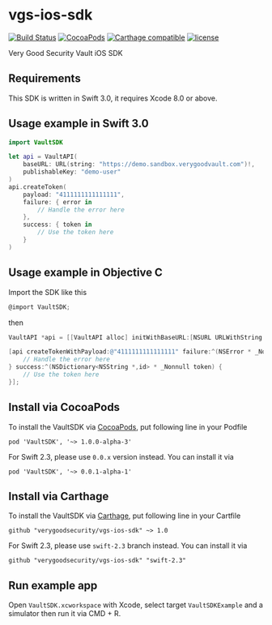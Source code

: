 # vgs-ios-sdk
[![Build Status](https://travis-ci.org/verygoodsecurity/vgs-ios-sdk.svg?branch=rewrite)](https://travis-ci.org/verygoodsecurity/vgs-ios-sdk)
[![CocoaPods](https://img.shields.io/cocoapods/v/VaultSDK.svg)]()
[![Carthage compatible](https://img.shields.io/badge/Carthage-compatible-4BC51D.svg?style=flat)](https://github.com/verygoodsecurity/vgs-ios-sdk)
[![license](https://img.shields.io/github/license/verygoodsecurity/vgs-ios-sdk.svg)]()

Very Good Security Vault iOS SDK

## Requirements

This SDK is written in Swift 3.0, it requires Xcode 8.0 or above.

## Usage example in Swift 3.0

```Swift
import VaultSDK

let api = VaultAPI(
    baseURL: URL(string: "https://demo.sandbox.verygoodvault.com")!,
    publishableKey: "demo-user"
)
api.createToken(
    payload: "4111111111111111",
    failure: { error in
        // Handle the error here
    },
    success: { token in
        // Use the token here
    }
)
 ```

## Usage example in Objective C

Import the SDK like this

```ObjectiveC
@import VaultSDK;
```

then

```ObjectiveC
VaultAPI *api = [[VaultAPI alloc] initWithBaseURL:[NSURL URLWithString:@"https://demo.sandbox.verygoodvault.com"] publishableKey:@"demo-user" urlSession:[NSURLSession sharedSession]];

[api createTokenWithPayload:@"4111111111111111" failure:^(NSError * _Nonnull error) {
    // Handle the error here
} success:^(NSDictionary<NSString *,id> * _Nonnull token) {
    // Use the token here
}];
```

## Install via CocoaPods

To install the VaultSDK via [CocoaPods](https://cocoapods.org), put following line in your Podfile

```
pod 'VaultSDK', '~> 1.0.0-alpha-3'
```

For Swift 2.3, please use `0.0.x` version instead. You can install it via

```
pod 'VaultSDK', '~> 0.0.1-alpha-1'
```

## Install via Carthage

To install the VaultSDK via [Carthage](https://github.com/Carthage/Carthage), put following line in your Cartfile

```
github "verygoodsecurity/vgs-ios-sdk" ~> 1.0
```

For Swift 2.3, please use `swift-2.3` branch instead. You can install it via

```
github "verygoodsecurity/vgs-ios-sdk" "swift-2.3"
```

## Run example app

Open `VaultSDK.xcworkspace` with Xcode, select target `VaultSDKExample` and a simulator then run it via CMD + R.
